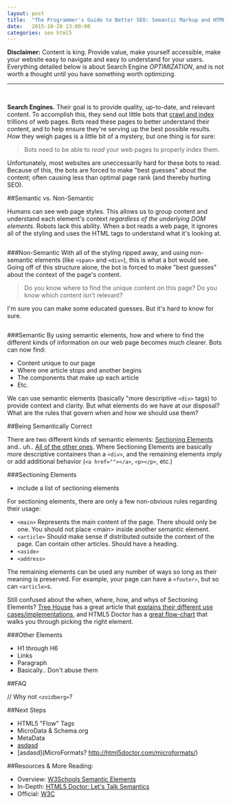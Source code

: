 ```yaml
---
layout: post
title:  "The Programmer's Guide to Better SEO: Semantic Markup and HTML5"
date:   2015-10-28 13:00:00
categories: seo html5
---
```


**Disclaimer:** Content is king. Provide value, make yourself accessible, make your website easy to navigate and easy to understand for your users. Everything detailed below is about Search Engine _OPTIMIZATION_, and is not worth a thought until you have something worth optimizing.

<hr /><br />


**Search Engines.** Their goal is to provide quality, up-to-date, and relevant content. To accomplish this, they send out little bots that [crawl and index](https://www.google.com/insidesearch/howsearchworks/crawling-indexing.html) trillions of web pages. Bots read these pages to better understand their content, and to help ensure they're serving up the best possible results. _How_ they weigh pages is a little bit of a mystery, but one thing is for sure:

> Bots need to be able to _read_ your web pages to properly index them.

Unfortunately, most websites are uneccessarily hard for these bots to read. Because of this, the bots are forced to make "best guesses" about the content; often causing less than optimal page rank (and thereby hurting SEO).

##Semantic vs. Non-Semantic

Humans can see web page styles. This allows us to group content and understand each element's context _regardless of the underlying DOM elements_. Robots lack this ability. When a bot reads a web page, it ignores all of the styling and uses the HTML tags to understand what it's looking at.

<figure class="w-3 pull-l">
	<img src="{{ page.url  | replace:'/posts/','/' | prepend: '/assets' }}non-semantic-layout.png" alt="" />
</figure>

###Non-Semantic
With all of the styling ripped away, and using non-semantic elements (like `<span>` and `<div>`), this is what a bot would see. Going off of this structure alone, the bot is forced to make "best guesses" about the context of the page's content. 

> Do you know where to find the unique content on this page? Do you know which content isn't relevant?

I'm sure you can make some educated guesses. But it's hard to know for sure.

<figure class="w-3 pull-r">
	<img src="{{ page.url  | replace:'/posts/','/' | prepend: '/assets' }}semantic-layout.png" alt="" />
</figure>

###Semantic
By using semantic elements, how and where to find the different kinds of information on our web page becomes much clearer. Bots can now find: 

- Content unique to our page
- Where one article stops and another begins
- The components that make up each article
- Etc.

We can use semantic elements (basically "more descriptive `<div>` tags) to provide context and clarity. But what elements do we have at our disposal? What are the rules that govern when and how we should use them?


##Being Semantically Correct

There are two different kinds of semantic elements: [Sectioning Elements](http://blog.teamtreehouse.com/use-html5-sectioning-elements) and.. uh.. [All of the other ones](http://www.w3schools.com/tags/default.asp). Where Sectioning Elements are basically more descriptive containers than a `<div>`, and the remaining elements imply or add additional behavior (`<a href=""></a>`, `<p></p>`, etc.)

###Sectioning Elements

- include a list of sectioning elements

For sectioning elements, there are only a few non-obvious rules regarding their usage:

- `<main>` Represents the main content of the page. There should only be one. You should not place &lt;main&gt; inside another semantic element.
- `<article>` Should make sense if distributed outside the context of the page. Can contain other articles. Should have a heading.
- `<aside>`
- `<address>`

The remaining elements can be used any number of ways so long as their meaning is preserved. For example, your page can have a `<footer>`, but so can `<article>`s.

Still confused about the when, where, how, and whys of Sectioning Elements? [Tree House](https://teamtreehouse.com/) has a great article that [explains their different use cases/implementations](http://blog.teamtreehouse.com/use-html5-sectioning-elements), and HTML5 Doctor has a [great flow-chart](http://html5doctor.com/downloads/h5d-sectioning-flowchart.png) that walks you through picking the right element.

###Other Elements

- H1 through H6
- Links
- Paragraph
- Basically.. Don't abuse them


##FAQ

// Why not `<zoidberg>`?


##Next Steps



- HTML5 "Flow" Tags
- MicroData & Schema.org
- MetaData
- [asdasd](https://www.google.com/webmasters/markup-helper/u/0/)
- [asdasd](MicroFormats? http://html5doctor.com/microformats/)



##Resources & More Reading: 
- Overview: [W3Schools Semantic Elements][W3Schools]
- In-Depth: [HTML5 Doctor: Let's Talk Semantics][HTML5Doctor]
- Official: [W3C][W3C]

[W3Schools]:    http://www.w3schools.com/html/html5_semantic_elements.asp
[HTML5Doctor]: 	http://html5doctor.com/lets-talk-about-semantics/
[W3C]: 			http://www.w3.org/TR/html5/dom.html#dom
